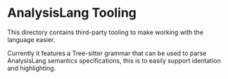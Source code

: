 AnalysisLang Tooling
=====================

This directory contains third-party tooling to make working with the language easier.

Currently it features a Tree-sitter grammar that can be used to parse AnalysisLang semantics specifications, this is to easily support identation and highlighting.
